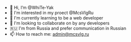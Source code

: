 - 👋 Hi, I’m @WhiTe-Yak
- 👀 I'm interested in my proect @McsVlgRu
- 🌱 I'm currently learning to be a web developer
- 💞️ I'm looking to collaborate on by any developers
- 🇷🇺 I'm from Russia and prefer communication in Russian
- 📫 How to reach me: admin@mcsvlg.ru


<!---
WhiTe-Yak/WhiTe-Yak is a ✨ special ✨ repository because its `README.md` (this file) appears on your GitHub profile.
You can click the Preview link to take a look at your changes.
--->
